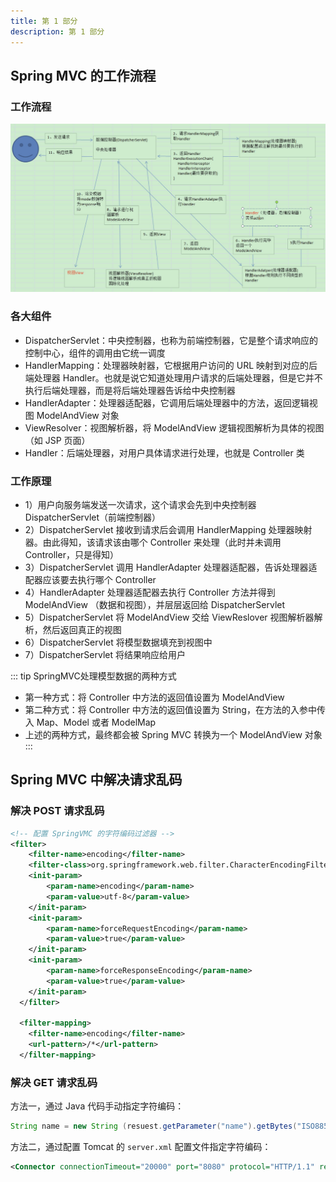 ```yaml
---
title: 第 1 部分
description: 第 1 部分
---
```


## Spring MVC 的工作流程

### 工作流程

![](../../../../assets/2024/01/spring-mvc-1.png)

### 各大组件

- DispatcherServlet：中央控制器，也称为前端控制器，它是整个请求响应的控制中心，组件的调用由它统一调度
- HandlerMapping：处理器映射器，它根据用户访问的 URL 映射到对应的后端处理器 Handler。也就是说它知道处理用户请求的后端处理器，但是它并不执行后端处理器，而是将后端处理器告诉给中央控制器
- HandlerAdapter：处理器适配器，它调用后端处理器中的方法，返回逻辑视图 ModelAndView 对象
- ViewResolver：视图解析器，将 ModelAndView 逻辑视图解析为具体的视图（如 JSP 页面）
- Handler：后端处理器，对用户具体请求进行处理，也就是 Controller 类

### 工作原理

- 1）用户向服务端发送一次请求，这个请求会先到中央控制器 DispatcherServlet（前端控制器）
- 2）DispatcherServlet 接收到请求后会调用 HandlerMapping 处理器映射器。由此得知，该请求该由哪个 Controller 来处理（此时并未调用 Controller，只是得知）
- 3）DispatcherServlet 调用 HandlerAdapter 处理器适配器，告诉处理器适配器应该要去执行哪个 Controller
- 4）HandlerAdapter 处理器适配器去执行 Controller 方法并得到 ModelAndView （数据和视图），并层层返回给 DispatcherServlet
- 5）DispatcherServlet 将 ModelAndView 交给 ViewReslover 视图解析器解析，然后返回真正的视图
- 6）DispatcherServlet 将模型数据填充到视图中
- 7）DispatcherServlet 将结果响应给用户

::: tip SpringMVC处理模型数据的两种方式
- 第一种方式：将 Controller 中方法的返回值设置为 ModelAndView
- 第二种方式：将 Controller 中方法的返回值设置为 String，在方法的入参中传入 Map、Model 或者 ModelMap
- 上述的两种方式，最终都会被 Spring MVC 转换为一个 ModelAndView 对象
:::

## Spring MVC 中解决请求乱码

### 解决 POST 请求乱码

``` xml
<!-- 配置 SpringVMC 的字符编码过滤器 -->
<filter>
  	<filter-name>encoding</filter-name>
  	<filter-class>org.springframework.web.filter.CharacterEncodingFilter</filter-class>
  	<init-param>
  		<param-name>encoding</param-name>
  		<param-value>utf-8</param-value>
  	</init-param>
  	<init-param>
  		<param-name>forceRequestEncoding</param-name>
  		<param-value>true</param-value>
  	</init-param>
  	<init-param>
  		<param-name>forceResponseEncoding</param-name>
  		<param-value>true</param-value>
  	</init-param>
  </filter>

  <filter-mapping>
  	<filter-name>encoding</filter-name>
  	<url-pattern>/*</url-pattern>
  </filter-mapping>
```

### 解决 GET 请求乱码

方法一，通过 Java 代码手动指定字符编码：

``` java
String name = new String (resuest.getParameter("name").getBytes("ISO8859-1"), utf-8);
```

方法二，通过配置 Tomcat 的 `server.xml` 配置文件指定字符编码：

``` xml
<Connector connectionTimeout="20000" port="8080" protocol="HTTP/1.1" redirectPort="8443" URIEncoding="UTF-8"/>
```
